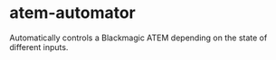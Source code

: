 # atem-automator
Automatically controls a Blackmagic ATEM depending on the state of different inputs.
